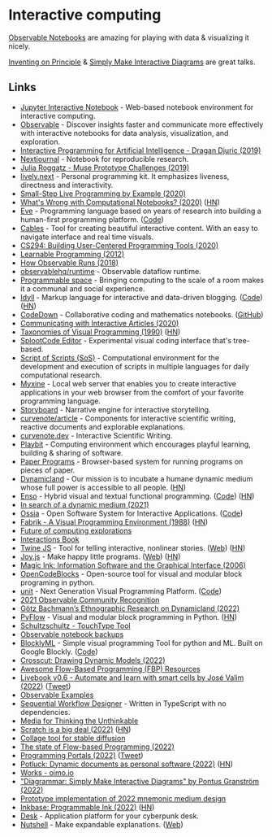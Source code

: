 # Interactive computing

[Observable Notebooks](https://observablehq.com/) are amazing for playing with data & visualizing it nicely.

[Inventing on Principle](https://www.youtube.com/watch?v=EGqwXt90ZqA) & [Simply Make Interactive Diagrams](https://www.youtube.com/watch?v=gT9Xu-ctNqI) are great talks.

## Links

- [Jupyter Interactive Notebook](https://github.com/jupyter/notebook) - Web-based notebook environment for interactive computing.
- [Observable](https://beta.observablehq.com/) - Discover insights faster and communicate more effectively with interactive notebooks for data analysis, visualization, and exploration.
- [Interactive Programming for Artificial Intelligence - Dragan Djuric (2019)](https://www.youtube.com/watch?v=m0rSJ9xdsdk)
- [Nextjournal](https://nextjournal.com/) - Notebook for reproducible research.
- [Julia Roggatz - Muse Prototype Challenges (2019)](https://www.youtube.com/watch?v=A_fe2c6IUUo)
- [lively.next](https://lively-next.org/) - Personal programming kit. It emphasizes liveness, directness and interactivity.
- [Small-Step Live Programming by Example (2020)](https://cseweb.ucsd.edu/~hpeleg/snippy-uist2020.pdf)
- [What's Wrong with Computational Notebooks? (2020)](https://www.microsoft.com/en-us/research/uploads/prod/2020/03/chi20c-sub8173-cam-i16.pdf) ([HN](https://news.ycombinator.com/item?id=24364315))
- [Eve](http://witheve.com/) - Programming language based on years of research into building a human-first programming platform. ([Code](https://github.com/witheve/Eve))
- [Cables](https://cables.gl/) - Tool for creating beautiful interactive content. With an easy to navigate interface and real time visuals.
- [CS294: Building User-Centered Programming Tools (2020)](http://schasins.com/cs294-usable-programming-2020/)
- [Learnable Programming (2012)](http://worrydream.com/#!/LearnableProgramming)
- [How Observable Runs (2018)](https://observablehq.com/@observablehq/how-observable-runs)
- [observablehq/runtime](https://github.com/observablehq/runtime) - Observable dataflow runtime.
- [Programmable space](https://github.com/jhaip/programmable-space) - Bringing computing to the scale of a room makes it a communal and social experience.
- [Idyll](https://idyll-lang.org/) - Markup language for interactive and data-driven blogging. ([Code](https://github.com/idyll-lang/idyll)) ([HN](https://news.ycombinator.com/item?id=25611425))
- [CodeDown](https://codedown.io/) - Collaborative coding and mathematics notebooks. ([GitHub](https://github.com/codedownio))
- [Communicating with Interactive Articles (2020)](https://distill.pub/2020/communicating-with-interactive-articles/)
- [Taxonomies of Visual Programming (1990)](https://www.cs.cmu.edu/~bam/papers/VLtax2-jvlc-1990.pdf) ([HN](https://news.ycombinator.com/item?id=26057530))
- [SplootCode Editor](https://github.com/katharosada/splootcode) - Experimental visual coding interface that's tree-based.
- [Script of Scripts (SoS)](https://vatlab.github.io/sos-docs/) - Computational environment for the development and execution of scripts in multiple languages for daily computational research.
- [Myxine](https://github.com/kwf/myxine) - Local web server that enables you to create interactive applications in your web browser from the comfort of your favorite programming language.
- [Storyboard](https://github.com/lazerwalker/storyboard) - Narrative engine for interactive storytelling.
- [curvenote/article](https://github.com/curvenote/article) - Components for interactive scientific writing, reactive documents and explorable explanations.
- [curvenote.dev](https://curvenote.dev/) - Interactive Scientific Writing.
- [Playbit](https://playb.it/) - Computing environment which encourages playful learning, building & sharing of software.
- [Paper Programs](https://paperprograms.org/) - Browser-based system for running programs on pieces of paper.
- [Dynamicland](https://dynamicland.org/) - Our mission is to incubate a humane dynamic medium whose full power is accessible to all people. ([HN](https://news.ycombinator.com/item?id=26725370))
- [Enso](https://enso.org/) - Hybrid visual and textual functional programming. ([Code](https://github.com/enso-org/enso)) ([HN](https://news.ycombinator.com/item?id=27748738))
- [In search of a dynamic medium (2021)](https://www.dgsiegel.net/articles/in-search-of-a-dynamic-medium)
- [Ossia](https://ossia.io/) - Open Software System for Interactive Applications. ([Code](https://github.com/ossia/score))
- [Fabrik - A Visual Programming Environment (1988)](https://web.archive.org/web/20070927190552/http://users.ipa.net/~dwighth/smalltalk/Fabrik/Fabrik.html) ([HN](https://news.ycombinator.com/item?id=29094633))
- [Future of computing explorations](https://matthewsiu.notion.site/matthewsiu/Future-of-computing-explorations-4272fef350a94980b645f8cbdf9911ea#b2806ae111914e52a38b34707462b908)
- [Interactions Book](https://interactions.pt/)
- [Twine JS](https://github.com/klembot/twinejs) - Tool for telling interactive, nonlinear stories. ([Web](https://twinery.org/)) ([HN](https://news.ycombinator.com/item?id=32788965))
- [Joy.js](https://github.com/ncase/joy) - Make happy little programs. ([Web](https://ncase.me/joy/)) ([HN](https://news.ycombinator.com/item?id=29267109))
- [Magic Ink: Information Software and the Graphical Interface (2006)](http://worrydream.com/MagicInk/)
- [OpenCodeBlocks](https://github.com/MathisFederico/OpenCodeBlocks) - Open-source tool for visual and modular block programing in python.
- [unit](https://ioun.it/) - Next Generation Visual Programming Platform. ([Code](https://github.com/samuelmtimbo/unit))
- [2021 Observable Community Recognition](https://observablehq.com/@observablehq/2021-observable-community-recognition)
- [Götz Bachmann’s Ethnographic Research on Dynamicland (2022)](https://www.christophlabacher.com/notes/ethnographic-research-on-dynamicland)
- [PyFlow](https://github.com/Bycelium/PyFlow) - Visual and modular block programming in Python. ([HN](https://news.ycombinator.com/item?id=30150018))
- [Schultzschultz - TouchType Tool](https://schultzschultz.com/touchtype)
- [Observable notebook backups](https://github.com/endpointservices/observable-notebooks)
- [BlocklyML](https://blocklyml.herokuapp.com/) - Simple visual programming Tool for python and ML. Built on Google Blockly. ([Code](https://github.com/chekoduadarsh/BlocklyML))
- [Crosscut: Drawing Dynamic Models (2022)](https://www.inkandswitch.com/crosscut/)
- [Awesome Flow-Based Programming (FBP) Resources](https://github.com/samuell/awesome-fbp)
- [Livebook v0.6 - Automate and learn with smart cells by José Valim (2022)](https://www.youtube.com/watch?v=4hVIxyHxwK8) ([Tweet](https://twitter.com/josevalim/status/1524761086880276482))
- [Observable Examples](https://github.com/observablehq/examples)
- [Sequential Workflow Designer](https://github.com/b4rtaz/sequential-workflow-designer) - Written in TypeScript with no dependencies.
- [Media for Thinking the Unthinkable](http://worrydream.com/MediaForThinkingTheUnthinkable/)
- [Scratch is a big deal (2022)](https://www.bryanbraun.com/2022/07/16/scratch-is-a-big-deal/) ([HN](https://news.ycombinator.com/item?id=32120445))
- [Collage tool for stable diffusion](https://twitter.com/genekogan/status/1555184488606564353)
- [The state of Flow-based Programming (2022)](https://blog.kodigy.com/post/state-of-flow-based-programming/)
- [Programming Portals (2022)](https://maggieappleton.com/programming-portals) ([Tweet](https://twitter.com/Mappletons/status/1584239896520056833))
- [Potluck: Dynamic documents as personal software (2022)](https://www.inkandswitch.com/potluck/) ([HN](https://news.ycombinator.com/item?id=33423706))
- [Works - oimo.io](https://oimo.io/works)
- ["Diagrammar: Simply Make Interactive Diagrams" by Pontus Granström (2022)](https://www.youtube.com/watch?v=gT9Xu-ctNqI)
- [Prototype implementation of 2022 mnemonic medium design](https://github.com/andymatuschak/orbit-summer-2022-demo)
- [Inkbase: Programmable Ink (2022)](https://www.inkandswitch.com/inkbase/) ([HN](https://news.ycombinator.com/item?id=33799512))
- [Desk](https://github.com/Hihaheho/Desk) - Application platform for your cyberpunk desk.
- [Nutshell](https://github.com/ncase/nutshell) - Make expandable explanations. ([Web](https://ncase.me/nutshell/))
